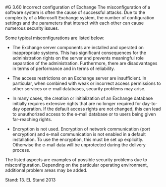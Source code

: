#G 3.60 Incorrect configuration of Exchange
The misconfiguration of a software system is often the cause of successful attacks. Due to the complexity of a Microsoft Exchange system, the number of configuration settings and the parameters that interact with each other can cause numerous security issues.

Some typical misconfigurations are listed below:

* The Exchange server components are installed and operated on inappropriate systems. This has significant consequences for the administration rights on the server and prevents meaningful role separation of the administration. Furthermore, there are disadvantages in terms of performance and in terms of reliability.
* The access restrictions on an Exchange server are insufficient. In particular, when combined with weak or incorrect access permissions to other services or e-mail databases, security problems may arise.


* In many cases, the creation or initialization of an Exchange database initially requires extensive rights that are no longer required for day-to-day operation. If the default access rights are not changed, this can lead to unauthorized access to the e-mail database or to users being given far-reaching rights.


* Encryption is not used. Encryption of network communication (port encryption) and e-mail communication is not enabled in a default installation. To use the encryption, this must be set up explicitly. Otherwise the e-mail data will be unprotected during the delivery process.


The listed aspects are examples of possible security problems due to misconfiguration. Depending on the particular operating environment, additional problem areas may be added.

Stand: 13. EL Stand 2013



